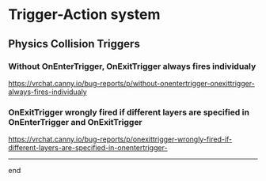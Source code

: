 
# Trigger-Action system

## Physics Collision Triggers

### Without OnEnterTrigger, OnExitTrigger always fires individualy
https://vrchat.canny.io/bug-reports/p/without-onentertrigger-onexittrigger-always-fires-individualy

### OnExitTrigger wrongly fired if different layers are specified in OnEnterTrigger and OnExitTrigger
https://vrchat.canny.io/bug-reports/p/onexittrigger-wrongly-fired-if-different-layers-are-specified-in-onentertrigger-
    
---
end
